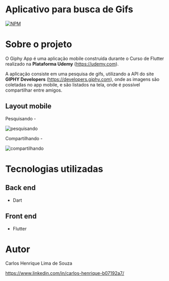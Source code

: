 # Aplicativo para busca de Gifs
[![NPM](https://img.shields.io/npm/l/react)](https://github.com/chenrilima/git-giphy/blob/master/LICENSE) 


# Sobre o projeto

O Giphy App é uma aplicação mobile construída durante o Curso de Flutter realizado na **Plataforma Udemy** (https://udemy.com).

A aplicação consiste em uma pesquisa de gifs, utilizando a API do site **GIPHY Developers** (https://developers.giphy.com), onde as imagens são coletadas no app mobile, e são listados na tela, onde é possível compartilhar entre amigos.


## Layout mobile

Pesquisando -

![pesquisando](https://user-images.githubusercontent.com/58492693/112397817-93322780-8ce1-11eb-8dad-f5f9b4d944e5.gif)


Compartilhando -

![compartilhando](https://user-images.githubusercontent.com/58492693/112397967-ea37fc80-8ce1-11eb-9cd2-7d580ade5099.gif)



# Tecnologias utilizadas
## Back end
- Dart
## Front end
- Flutter

# Autor

Carlos Henrique Lima de Souza

https://www.linkedin.com/in/carlos-henrique-b07192a7/


